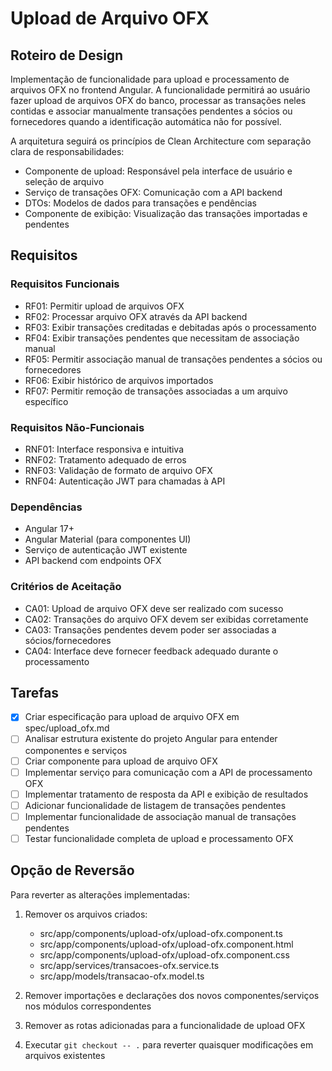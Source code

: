 # Upload de Arquivo OFX

## Roteiro de Design

Implementação de funcionalidade para upload e processamento de arquivos OFX no frontend Angular. A funcionalidade permitirá ao usuário fazer upload de arquivos OFX do banco, processar as transações neles contidas e associar manualmente transações pendentes a sócios ou fornecedores quando a identificação automática não for possível.

A arquitetura seguirá os princípios de Clean Architecture com separação clara de responsabilidades:
- Componente de upload: Responsável pela interface de usuário e seleção de arquivo
- Serviço de transações OFX: Comunicação com a API backend
- DTOs: Modelos de dados para transações e pendências
- Componente de exibição: Visualização das transações importadas e pendentes

## Requisitos

### Requisitos Funcionais
- RF01: Permitir upload de arquivos OFX
- RF02: Processar arquivo OFX através da API backend
- RF03: Exibir transações creditadas e debitadas após o processamento
- RF04: Exibir transações pendentes que necessitam de associação manual
- RF05: Permitir associação manual de transações pendentes a sócios ou fornecedores
- RF06: Exibir histórico de arquivos importados
- RF07: Permitir remoção de transações associadas a um arquivo específico

### Requisitos Não-Funcionais
- RNF01: Interface responsiva e intuitiva
- RNF02: Tratamento adequado de erros
- RNF03: Validação de formato de arquivo OFX
- RNF04: Autenticação JWT para chamadas à API

### Dependências
- Angular 17+
- Angular Material (para componentes UI)
- Serviço de autenticação JWT existente
- API backend com endpoints OFX

### Critérios de Aceitação
- CA01: Upload de arquivo OFX deve ser realizado com sucesso
- CA02: Transações do arquivo OFX devem ser exibidas corretamente
- CA03: Transações pendentes devem poder ser associadas a sócios/fornecedores
- CA04: Interface deve fornecer feedback adequado durante o processamento

## Tarefas

- [x] Criar especificação para upload de arquivo OFX em spec/upload_ofx.md
- [ ] Analisar estrutura existente do projeto Angular para entender componentes e serviços
- [ ] Criar componente para upload de arquivo OFX
- [ ] Implementar serviço para comunicação com a API de processamento OFX
- [ ] Implementar tratamento de resposta da API e exibição de resultados
- [ ] Adicionar funcionalidade de listagem de transações pendentes
- [ ] Implementar funcionalidade de associação manual de transações pendentes
- [ ] Testar funcionalidade completa de upload e processamento OFX

## Opção de Reversão

Para reverter as alterações implementadas:

1. Remover os arquivos criados:
   - src/app/components/upload-ofx/upload-ofx.component.ts
   - src/app/components/upload-ofx/upload-ofx.component.html
   - src/app/components/upload-ofx/upload-ofx.component.css
   - src/app/services/transacoes-ofx.service.ts
   - src/app/models/transacao-ofx.model.ts

2. Remover importações e declarações dos novos componentes/serviços nos módulos correspondentes

3. Remover as rotas adicionadas para a funcionalidade de upload OFX

4. Executar `git checkout -- .` para reverter quaisquer modificações em arquivos existentes